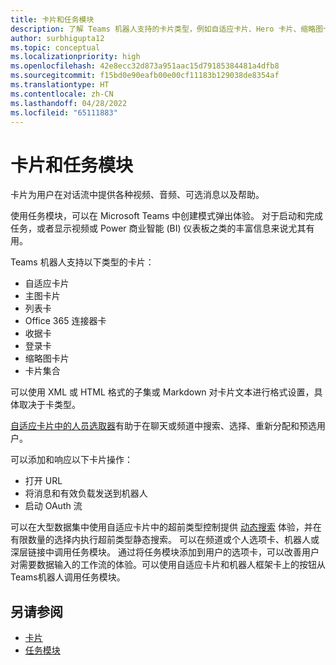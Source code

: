 ```yaml
---
title: 卡片和任务模块
description: 了解 Teams 机器人支持的卡片类型，例如自适应卡片、Hero 卡片、缩略图卡片等。 了解卡片操作以及如何在频道、机器人或深层链接中调用任务模块。
author: surbhigupta12
ms.topic: conceptual
ms.localizationpriority: high
ms.openlocfilehash: 42e8ecc32d873a951aac15d79185384481a4dfb8
ms.sourcegitcommit: f15bd0e90eafb00e00cf11183b129038de8354af
ms.translationtype: HT
ms.contentlocale: zh-CN
ms.lasthandoff: 04/28/2022
ms.locfileid: "65111883"
---
```

# <a name="cards-and-task-modules"></a>卡片和任务模块

卡片为用户在对话流中提供各种视频、音频、可选消息以及帮助。

使用任务模块，可以在 Microsoft Teams 中创建模式弹出体验。 对于启动和完成任务，或者显示视频或 Power 商业智能 (BI) 仪表板之类的丰富信息来说尤其有用。

Teams 机器人支持以下类型的卡片：

* 自适应卡片
* 主图卡片
* 列表卡
* Office 365 连接器卡
* 收据卡
* 登录卡
* 缩略图卡片
* 卡片集合

可以使用 XML 或 HTML 格式的子集或 Markdown 对卡片文本进行格式设置，具体取决于卡类型。

[自适应卡片中的人员选取器](cards/people-picker.md)有助于在聊天或频道中搜索、选择、重新分配和预选用户。

可以添加和响应以下卡片操作：

* 打开 URL
* 将消息和有效负载发送到机器人
* 启动 OAuth 流

可以在大型数据集中使用自适应卡片中的超前类型控制提供 [动态搜索](~/task-modules-and-cards/cards/dynamic-search.md) 体验，并在有限数量的选择内执行超前类型静态搜索。 可以在频道或个人选项卡、机器人或深层链接中调用任务模块。 通过将任务模块添加到用户的选项卡，可以改善用户对需要数据输入的工作流的体验。可以使用自适应卡片和机器人框架卡上的按钮从 Teams机器人调用任务模块。

## <a name="see-also"></a>另请参阅

* [卡片](~/task-modules-and-cards/what-are-cards.md)
* [任务模块](~/task-modules-and-cards/what-are-task-modules.md)
